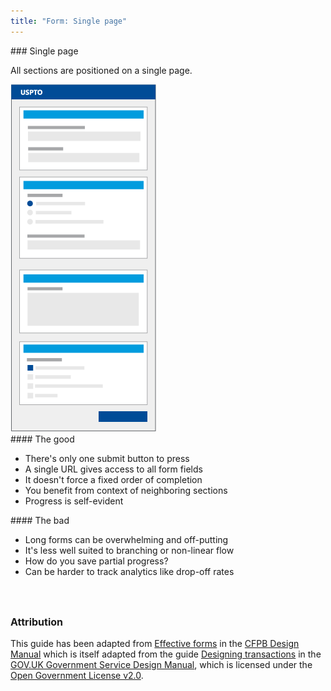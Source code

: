 ```yaml
---
title: "Form: Single page"
---
```


<div class="pl-pattern">   
### Single page

All sections are positioned on a single page.

<div class="row">

<div class="col-sm-6 col-md-5 col-lg-2">
<img src="../images/USPTO-EF-Single-Page.png" alt="Diagram showing all sections on a page">

</div>

<div class="col-sm-6 col-md-3">
#### The good

* There's only one submit button to press
* A single URL gives access to all form fields
* It doesn't force a fixed order of completion
* You benefit from context of neighboring sections
* Progress is self-evident
</div>

<div class="col-sm-6 col-md-3">
#### The bad

* Long forms can be overwhelming and off-putting
* It's less well suited to branching or non-linear flow
* How do you save partial progress?
* Can be harder to track analytics like drop-off rates
</div> 

</div>


<br><br>
</div>


<div class="pl-pattern">
<h3 style="font-size: 16px; margin-top: 0">Attribution</h3>

This guide has been adapted from [Effective forms](https://cfpb.github.io/design-manual/guides/effective-forms.html) in the [CFPB Design Manual](https://cfpb.github.io/design-manual/) which is itself adapted from the guide [Designing transactions](https://www.gov.uk/service-manual/user-centred-design/designing-transactions.html) in the [GOV.UK Government Service Design Manual](https://www.gov.uk/service-manual), which is licensed under the [Open Government License v2.0](http://www.nationalarchives.gov.uk/doc/open-government-licence/version/2/).

&nbsp;
</div>
